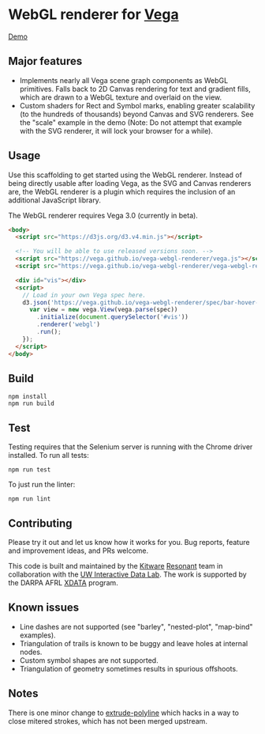WebGL renderer for [Vega](https://vega.github.io/vega)
======================================================

[Demo](https://vega.github.io/vega-webgl-renderer)

Major features
--------------

* Implements nearly all Vega scene graph components as WebGL primitives. Falls
  back to 2D Canvas rendering for text and gradient fills, which are drawn to
  a WebGL texture and overlaid on the view.
* Custom shaders for Rect and Symbol marks, enabling greater scalability
  (to the hundreds of thousands) beyond Canvas and SVG renderers. See the
  "scale" example in the demo (Note: Do not attempt that example with the
  SVG renderer, it will lock your browser for a while).

Usage
-----

Use this scaffolding to get started using the WebGL renderer. Instead of being
directly usable after loading Vega, as the SVG and Canvas renderers are,
the WebGL renderer is a plugin which requires the inclusion of an additional
JavaScript library.

The WebGL renderer requires Vega 3.0 (currently in beta).

```html
<body>
  <script src="https://d3js.org/d3.v4.min.js"></script>

  <!-- You will be able to use released versions soon. -->
  <script src="https://vega.github.io/vega-webgl-renderer/vega.js"></script>
  <script src="https://vega.github.io/vega-webgl-renderer/vega-webgl-renderer.js"></script>

  <div id="vis"></div>
  <script>
    // Load in your own Vega spec here.
    d3.json('https://vega.github.io/vega-webgl-renderer/spec/bar-hover-label.vg.json', function (spec) {
      var view = new vega.View(vega.parse(spec))
        .initialize(document.querySelector('#vis'))
        .renderer('webgl')
        .run();
    });
  </script>
</body>
```

Build
-----

```
npm install
npm run build
```

Test
----

Testing requires that the Selenium server is running with the Chrome driver installed.
To run all tests:

```
npm run test
```

To just run the linter:

```
npm run lint
```

Contributing
------------

Please try it out and let us know how it works for you.
Bug reports, feature and improvement ideas, and PRs welcome.

This code is built and maintained by the [Kitware](http://www.kitware.com)
[Resonant](http://resonant.kitware.com) team in collaboration with the
[UW Interactive Data Lab](https://idl.cs.washington.edu/). The work is supported
by the DARPA AFRL [XDATA](http://opencatalog.darpa.mil/XDATA.html) program.

Known issues
------------

* Line dashes are not supported (see "barley", "nested-plot", "map-bind" examples).
* Triangulation of trails is known to be buggy and leave holes at internal nodes.
* Custom symbol shapes are not supported.
* Triangulation of geometry sometimes results in spurious offshoots.

Notes
-----

There is one minor change to [extrude-polyline](https://github.com/mattdesl/extrude-polyline/compare/master...jeffbaumes:closed-path)
which hacks in a way to close mitered strokes, which has not been merged upstream.
